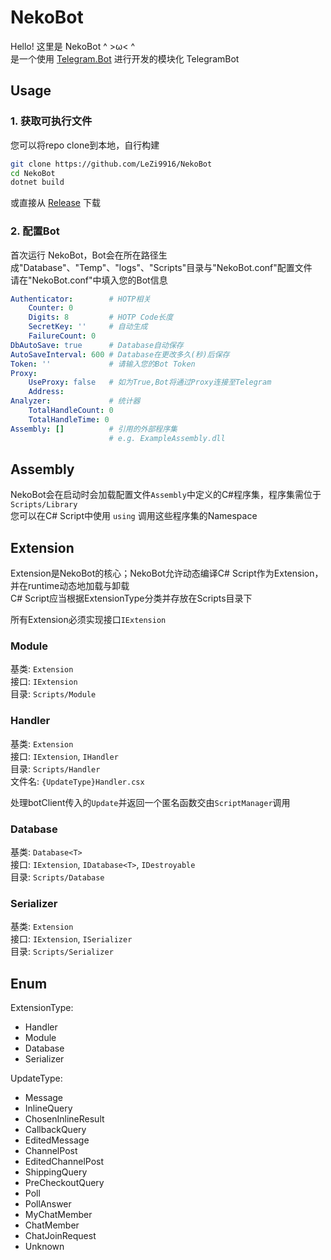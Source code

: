 # NekoBot

Hello! 这里是 NekoBot    ^ >ω< ^  
是一个使用 [Telegram.Bot](https://github.com/TelegramBots/telegram.bot) 进行开发的模块化 TelegramBot

## Usage

### 1. 获取可执行文件

您可以将repo clone到本地，自行构建

```bash
git clone https://github.com/LeZi9916/NekoBot
cd NekoBot
dotnet build
```

或直接从 [Release](https://github.com/LeZi9916/NekoBot/releases) 下载

### 2. 配置Bot

首次运行 NekoBot，Bot会在所在路径生成"Database"、"Temp"、"logs"、"Scripts"目录与"NekoBot.conf"配置文件  
请在"NekoBot.conf"中填入您的Bot信息

```yaml
Authenticator:        # HOTP相关
    Counter: 0
    Digits: 8         # HOTP Code长度
    SecretKey: ''     # 自动生成
    FailureCount: 0
DbAutoSave: true      # Database自动保存
AutoSaveInterval: 600 # Database在更改多久(秒)后保存
Token: ''             # 请输入您的Bot Token
Proxy:
    UseProxy: false   # 如为True,Bot将通过Proxy连接至Telegram
    Address: 
Analyzer:             # 统计器
    TotalHandleCount: 0
    TotalHandleTime: 0
Assembly: []          # 引用的外部程序集
                      # e.g. ExampleAssembly.dll
```

## Assembly

NekoBot会在启动时会加载配置文件`Assembly`中定义的C#程序集，程序集需位于 `Scripts/Library`  
您可以在C# Script中使用 `using` 调用这些程序集的Namespace

## Extension

Extension是NekoBot的核心；NekoBot允许动态编译C# Script作为Extension，并在runtime动态地加载与卸载  
C# Script应当根据ExtensionType分类并存放在Scripts目录下

所有Extension必须实现接口`IExtension`

### Module

基类: `Extension`  
接口: `IExtension`  
目录: `Scripts/Module`

### Handler

基类: `Extension`  
接口: `IExtension`, `IHandler`  
目录: `Scripts/Handler`  
文件名: `{UpdateType}Handler.csx`  

处理botClient传入的`Update`并返回一个匿名函数交由`ScriptManager`调用

### Database

基类: `Database<T>`  
接口: `IExtension`, `IDatabase<T>`, `IDestroyable`  
目录: `Scripts/Database`  

### Serializer

基类: `Extension`  
接口: `IExtension`, `ISerializer`  
目录: `Scripts/Serializer`

## Enum

ExtensionType:

- Handler
- Module
- Database
- Serializer

UpdateType:

- Message
- InlineQuery
- ChosenInlineResult
- CallbackQuery
- EditedMessage
- ChannelPost
- EditedChannelPost
- ShippingQuery
- PreCheckoutQuery
- Poll
- PollAnswer
- MyChatMember
- ChatMember
- ChatJoinRequest
- Unknown
